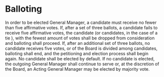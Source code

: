 # Balloting

In order to be elected General Manager, a candidate must receive no fewer than five affirmative votes. If, after a set of three ballots, a candidate fails to receive five affirmative votes, the candidate \(or candidates, in the case of a tie \), with the fewest amount of votes shall be dropped from consideration and balloting shall proceed. If, after an additional set of three ballots, no candidate receives five votes, or of the Board is divided among candidates, balloting shall end, and the petitioning and election process shall begin again. No candidate shall be elected by default. If no candidate is elected, the outgoing General Manager shall continue to serve or, at the discretion of the Board, an Acting General Manager may be elected by majority vote.

